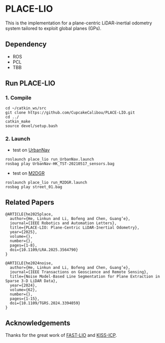 # PLACE-LIO
This is the implementation for a plane-centric LiDAR-inertial odometry system tailored to exploit global planes (GPs).

## Dependency
* ROS
* PCL
* TBB

## Run PLACE-LIO
### 1. Compile
```
cd ~/catkin_ws/src
git clone https://github.com/CupcakeCalibou/PLACE-LIO.git
cd ../
catkin_make
source devel/setup.bash
``` 
### 2. Launch
* test on [UrbanNav](https://github.com/IPNL-POLYU/UrbanNavDataset)
```
roslaunch place_lio run_UrbanNav.launch
rosbag play UrbanNav-HK_TST-20210517_sensors.bag
```
* test on [M2DGR](https://github.com/SJTU-ViSYS/M2DGR)
```
roslaunch place_lio run_M2DGR.launch
rosbag play street_01.bag
``` 

## Related Papers
```
@ARTICLE{he2025place,
  author={He, Linkun and Li, Bofeng and Chen, Guang’e},
  journal={IEEE Robotics and Automation Letters}, 
  title={PLACE-LIO: Plane-Centric LiDAR-Inertial Odometry}, 
  year={2025},
  volume={},
  number={},
  pages={1-8},
  doi={10.1109/LRA.2025.3564790}
}

@ARTICLE{he2024noise,
  author={He, Linkun and Li, Bofeng and Chen, Guang’e},
  journal={IEEE Transactions on Geoscience and Remote Sensing}, 
  title={Noise Model-Based Line Segmentation for Plane Extraction in Sparse 3-D LiDAR Data}, 
  year={2024},
  volume={62},
  number={},
  pages={1-15},
  doi={10.1109/TGRS.2024.3394059}
}
```

## Acknowledgements
Thanks for the great work of [FAST-LIO](https://github.com/hku-mars/FAST_LIO) and [KISS-ICP](https://github.com/PRBonn/kiss-icp).